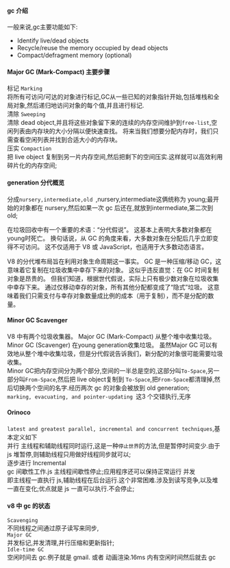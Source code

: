 #### gc 介绍
一般来说,gc主要功能如下:  
- Identify live/dead objects
- Recycle/reuse the memory occupied by dead objects
- Compact/defragment memory (optional)
#### Major GC (Mark-Compact) 主要步骤
标记 `Marking`  
将所有可访问/可达的对象进行标记,GC从一些已知的对象指针开始,包括堆栈和全局对象,然后递归地访问对象的每个值,并且进行标记.  
清除  `Sweeping`  
清除 dead object,并且将这些对象留下来的连续的内存空间维护到`free-list`,空闲列表由内存块的大小分隔以便快速查找。 将来当我们想要分配内存时，我们只需查看空闲列表并找到合适大小的内存块。  
压实 `Compaction`    
把 live object 复制到另一片内存空间,然后把剩下的空间压实.这样就可以高效利用 碎片化的内存空间;
#### generation 分代概览
分成`nursery,intermediate,old `,nursery,intermediate这俩统称为 young;最开始的对象都在 nursery,然后如果一次 gc 后还在,就放到intermediate,第二次到 old;  

在垃圾回收中有一个重要的术语：“分代假说”。 这基本上表明大多数对象都在young时死亡。 换句话说，从 GC 的角度来看，大多数对象在分配后几乎立即变得不可访问。 这不仅适用于 V8 或 JavaScript，也适用于大多数动态语言。

V8 的分代堆布局旨在利用对象生命周期这一事实。 GC 是一种压缩/移动 GC，这意味着它复制在垃圾收集中幸存下来的对象。 这似乎违反直觉：在 GC 时间复制对象是昂贵的。 但我们知道，根据世代假说，实际上只有极少数对象在垃圾收集中幸存下来。 通过仅移动幸存的对象，所有其他分配都变成了“隐式”垃圾。 这意味着我们只需支付与幸存对象数量成比例的成本（用于复制），而不是分配的数量。

#### Minor GC   Scavenger
V8 中有两个垃圾收集器。 Major GC (Mark-Compact) 从整个堆中收集垃圾。 Minor GC (Scavenger) 在young generation收集垃圾。 虽然Major GC 可以有效地从整个堆中收集垃圾，但是分代假说告诉我们，新分配的对象很可能需要垃圾收集。  
Minor GC把内存空间分为两个部分,空间的一半总是空的,这部分叫`To-Space`,另一部分叫`From-Space`,然后把 live object复制到 `To-Space`,把`From-Space`都清理掉,然后切换两个空间的名字.经历两次 gc 的对象会被放到 old generation;  
`marking, evacuating, and pointer-updating `这3 个交错执行,无序  

#### Orinoco 
`latest and greatest parallel, incremental and concurrent techniques`,基本定义如下  
并行
主线程和辅助线程同时运行,这是一种`停止世界`的方法,但是暂停时间变少.由于js 堆暂停,则辅助线程只用做好线程同步就可以;  
逐步进行 Incremental  
gc 间歇性工作.js 主线程间歇性停止;应用程序还可以保持正常运行
并发  
即主线程一直执行 js,辅助线程在后台运行.这个非常困难.涉及到读写竞争,以及堆一直在变化;优点就是 js 一直可以执行.不会停止;

#### v8 中 gc 的状态
`Scavenging`  
不同线程之间通过原子读写来同步,  
`Major GC`  
并发标记,并发清理,并行压缩和更新指针;  
`Idle-time GC`  
空闲时间去 gc.例子就是 gmail. 或者 动画渲染.16ms 内有空闲时间然后就去 gc  